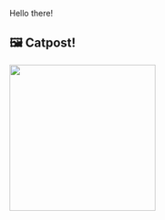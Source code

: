 Hello there!



## 🖼️ Catpost!

<sub>
    <img src="https://cdn2.thecatapi.com/images/Hr_6y1Ulr.jpg" height="256">
</sub>

